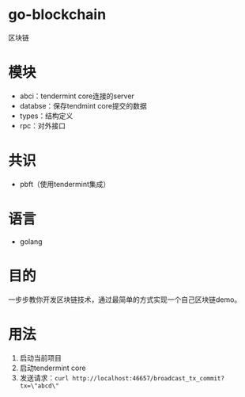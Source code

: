 # go-blockchain
区块链


# 模块
- abci：tendermint core连接的server
- databse：保存tendmint core提交的数据
- types：结构定义
- rpc：对外接口

# 共识
- pbft（使用tendermint集成）

# 语言
- golang

# 目的

一步步教你开发区块链技术，通过最简单的方式实现一个自己区块链demo。

#  用法

1. 启动当前项目
2. 启动tendermint core
3. 发送请求：`curl http://localhost:46657/broadcast_tx_commit?tx=\"abcd\"`

